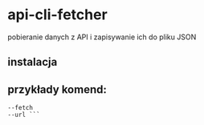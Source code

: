 # api-cli-fetcher
pobieranie danych z API i zapisywanie ich do pliku JSON

## instalacja

## przykłady komend:
``` /cli_fetcher
--fetch
--url ```

